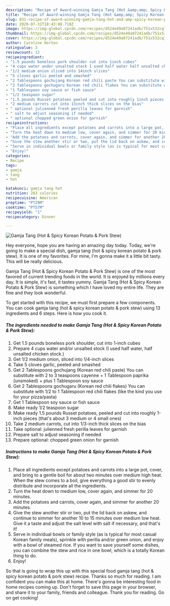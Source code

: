 ```yaml
---
description: "Recipe of Award-winning Gamja Tang (Hot &amp;amp; Spicy Korean Potato &amp;amp; Pork Stew)"
title: "Recipe of Award-winning Gamja Tang (Hot &amp;amp; Spicy Korean Potato &amp;amp; Pork Stew)"
slug: 831-recipe-of-award-winning-gamja-tang-hot-and-amp-spicy-korean-potato-and-amp-pork-stew
date: 2020-07-31T18:43:08.718Z
image: https://img-global.cpcdn.com/recipes/d524e49a07241adb/751x532cq70/gamja-tang-hot-spicy-korean-potato-pork-stew-recipe-main-photo.jpg
thumbnail: https://img-global.cpcdn.com/recipes/d524e49a07241adb/751x532cq70/gamja-tang-hot-spicy-korean-potato-pork-stew-recipe-main-photo.jpg
cover: https://img-global.cpcdn.com/recipes/d524e49a07241adb/751x532cq70/gamja-tang-hot-spicy-korean-potato-pork-stew-recipe-main-photo.jpg
author: Caroline Horton
ratingvalue: 3
reviewcount: 12
recipeingredient:
- "1.5 pounds boneless pork shoulder cut into 1inch cubes"
- "4 cups water andor unsalted stock I used half water half unsalted chicken stock"
- "1/2 medium onion sliced into 14inch slices"
- "5 cloves garlic peeled and smashed"
- "2 Tablespoons gochujang Korean red chili paste You can substitute with 2 to 3 teaspoons cayenne  1 Tablespoon paprika unsmoked  plus 1 Tablespoon soy sauce"
- "2 Tablespoons gochugaru Korean red chili flakes You can substitute with 12 to 1 Tablespoon red chili flakes like the kind you use for your pizzapasta"
- "1 Tablespoon soy sauce or fish sauce"
- "1/2 teaspoon sugar"
- "1.5 pounds Russet potatoes peeled and cut into roughly 1inch pieces thats about 3 medium or 4 small ones"
- "2 medium carrots cut into 13inch thick slices on the bias"
- " optional julienned fresh perilla leaves for garnish"
- " salt to adjust seasoning if needed"
- " optional chopped green onion for garnish"
recipeinstructions:
- "Place all ingredients except potatoes and carrots into a large pot, cover, and bring to a gentle boil for about two minutes over medium high heat. When the stew comes to a boil, give everything a good stir to evenly distribute and incorporate all the ingredients."
- "Turn the heat down to medium low, cover again, and simmer for 20 minutes."
- "Add the potatoes and carrots, cover again, and simmer for another 20 minutes."
- "Give the stew another stir or two, put the lid back on askew, and continue to simmer for another 10 to 15 minutes over medium low heat. Give it a taste and adjust the salt level with salt if necessary, and that&#39;s it!"
- "Serve in individual bowls or family style (as is typical for most casual Korean family meals), sprinkle with perilla and/or green onion, and enjoy with a bowl of steamed rice. If you want to save yourself some dishes, you can combine the stew and rice in one bowl, which is a totally Korean thing to do."
- "Enjoy!"
categories:
- Recipe
tags:
- gamja
- tang
- hot

katakunci: gamja tang hot 
nutrition: 263 calories
recipecuisine: American
preptime: "PT29M"
cooktime: "PT57M"
recipeyield: "1"
recipecategory: Dinner

---
```



![Gamja Tang (Hot &amp; Spicy Korean Potato &amp; Pork Stew)](https://img-global.cpcdn.com/recipes/d524e49a07241adb/751x532cq70/gamja-tang-hot-spicy-korean-potato-pork-stew-recipe-main-photo.jpg)

Hey everyone, hope you are having an amazing day today. Today, we're going to make a special dish, gamja tang (hot &amp; spicy korean potato &amp; pork stew). It is one of my favorites. For mine, I'm gonna make it a little bit tasty. This will be really delicious.

Gamja Tang (Hot &amp; Spicy Korean Potato &amp; Pork Stew) is one of the most favored of current trending foods in the world. It is enjoyed by millions every day. It is simple, it's fast, it tastes yummy. Gamja Tang (Hot &amp; Spicy Korean Potato &amp; Pork Stew) is something which I have loved my entire life. They are fine and they look wonderful.




To get started with this recipe, we must first prepare a few components. You can cook gamja tang (hot &amp; spicy korean potato &amp; pork stew) using 13 ingredients and 6 steps. Here is how you cook it.

<!--inarticleads1-->

##### The ingredients needed to make Gamja Tang (Hot &amp; Spicy Korean Potato &amp; Pork Stew):

1. Get 1.5 pounds boneless pork shoulder, cut into 1-inch cubes
1. Prepare 4 cups water and/or unsalted stock (I used half water, half unsalted chicken stock.)
1. Get 1/2 medium onion, sliced into 1/4-inch slices
1. Take 5 cloves garlic, peeled and smashed
1. Get 2 Tablespoons gochujang (Korean red chili paste) You can substitute with 2 to 3 teaspoons cayenne + 1 Tablespoon paprika (unsmoked) + plus 1 Tablespoon soy sauce
1. Get 2 Tablespoons gochugaru (Korean red chili flakes) You can substitute with 1/2 to 1 Tablespoon red chili flakes (like the kind you use for your pizza/pasta)
1. Get 1 Tablespoon soy sauce or fish sauce
1. Make ready 1/2 teaspoon sugar
1. Make ready 1.5 pounds Russet potatoes, peeled and cut into roughly 1-inch pieces (that&#39;s about 3 medium or 4 small ones)
1. Take 2 medium carrots, cut into 1/3-inch thick slices on the bias
1. Take  optional: julienned fresh perilla leaves for garnish
1. Prepare  salt to adjust seasoning if needed
1. Prepare  optional: chopped green onion for garnish




<!--inarticleads2-->

##### Instructions to make Gamja Tang (Hot &amp; Spicy Korean Potato &amp; Pork Stew):

1. Place all ingredients except potatoes and carrots into a large pot, cover, and bring to a gentle boil for about two minutes over medium high heat. When the stew comes to a boil, give everything a good stir to evenly distribute and incorporate all the ingredients.
1. Turn the heat down to medium low, cover again, and simmer for 20 minutes.
1. Add the potatoes and carrots, cover again, and simmer for another 20 minutes.
1. Give the stew another stir or two, put the lid back on askew, and continue to simmer for another 10 to 15 minutes over medium low heat. Give it a taste and adjust the salt level with salt if necessary, and that&#39;s it!
1. Serve in individual bowls or family style (as is typical for most casual Korean family meals), sprinkle with perilla and/or green onion, and enjoy with a bowl of steamed rice. If you want to save yourself some dishes, you can combine the stew and rice in one bowl, which is a totally Korean thing to do.
1. Enjoy!




So that is going to wrap this up with this special food gamja tang (hot &amp; spicy korean potato &amp; pork stew) recipe. Thanks so much for reading. I am confident you can make this at home. There's gonna be interesting food in home recipes coming up. Don't forget to save this page in your browser, and share it to your family, friends and colleague. Thank you for reading. Go on get cooking!
